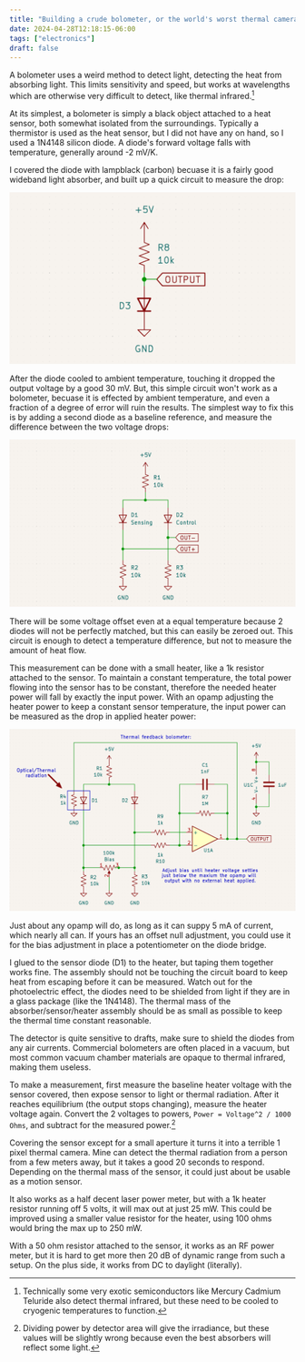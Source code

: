 ```yaml
---
title: "Building a crude bolometer, or the world's worst thermal camera."
date: 2024-04-28T12:18:15-06:00
tags: ["electronics"]
draft: false
---
```


A bolometer uses a weird method to detect light, detecting the heat from absorbing light.
This limits sensitivity and speed, but works at wavelengths which are otherwise very difficult to detect, like thermal infrared.[^bandgap]

At its simplest, a bolometer is simply a black object attached to a heat sensor, both somewhat isolated from the surroundings.
Typically a thermistor is used as the heat sensor, but I did not have any on hand, so I used a 1N4148 silicon diode.
A diode's forward voltage falls with temperature, generally around -2 mV/K.

I covered the diode with lampblack (carbon) becuase it is a fairly good wideband light absorber, and built up a quick circuit to measure the drop:

![A schematic of a diode as part of a voltage divider to measure the voltage drop.](drop.png)

After the diode cooled to ambient temperature, touching it dropped the output voltage by a good 30 mV.
But, this simple circuit won't work as a bolometer, becuase it is effected by ambient temperature, and even a fraction of a degree of error will ruin the results.
The simplest way to fix this is by adding a second diode as a baseline reference, and measure the difference between the two voltage drops:

![Diode bridge](bridge.png)

There will be some voltage offset even at a equal temperature because 2 diodes will not be perfectly matched, but this can easily be zeroed out.
This circuit is enough to detect a temperature difference, but not to measure the amount of heat flow.

This measurement can be done with a small heater, like a 1k resistor attached to the sensor.
To maintain a constant temperature, the total power flowing into the sensor has to be constant, therefore the needed heater power will fall by exactly the input power.
With an opamp adjusting the heater power to keep a constant sensor temperature, the input power can be measured as the drop in applied heater power:

![Heater feedback](nloop.png)

Just about any opamp will do, as long as it can suppy 5 mA of current, which nearly all can.
If yours has an offset null adjustment, you could use it for the bias adjustment in place a potentiometer on the diode bridge.

I glued to the sensor diode (D1) to the heater, but taping them together works fine.
The assembly should not be touching the circuit board to keep heat from escaping before it can be measured.
Watch out for the photoelectric effect, the diodes need to be shielded from light if they are in a glass package (like the 1N4148).
The thermal mass of the absorber/sensor/heater assembly should be as small as possible to keep the thermal time constant reasonable.

The detector is quite sensitive to drafts, make sure to shield the diodes from any air currents.
Commercial bolometers are often placed in a vacuum, but most common vacuum chamber materials are opaque to thermal infrared, making them useless.

To make a measurement, first measure the baseline heater voltage with the sensor covered, then expose sensor to light or thermal radiation.
After it reaches equilibrium (the output stops changing), measure the heater voltage again.
Convert the 2 voltages to powers, `Power = Voltage^2 / 1000 Ohms`, and subtract for the measured power.[^irradiance]

Covering the sensor except for a small aperture it turns it into a terrible 1 pixel thermal camera.
Mine can detect the thermal radiation from a person from a few meters away, but it takes a good 20 seconds to respond.
Depending on the thermal mass of the sensor, it could just about be usable as a motion sensor.

It also works as a half decent laser power meter, but with a 1k heater resistor running off 5 volts, it will max out at just 25 mW.
This could be improved using a smaller value resistor for the heater, using 100 ohms would bring the max up to 250 mW.

With a 50 ohm resistor attached to the sensor, it works as an RF power meter, but it is hard to get more then 20 dB of dynamic range from such a setup.
On the plus side, it works from DC to daylight (literally).

[^bandgap]: Technically some very exotic semiconductors like Mercury Cadmium Teluride also detect thermal infrared, but these need to be cooled to cryogenic temperatures to function. 

[^irradiance]: Dividing power by detector area will give the irradiance, but these values will be slightly wrong because even the best absorbers will reflect some light.

